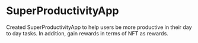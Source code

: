 # SuperProductivityApp
Created SuperProductivityApp to help users be more productive in their day to day tasks. In addition, gain rewards in terms of NFT as rewards.
